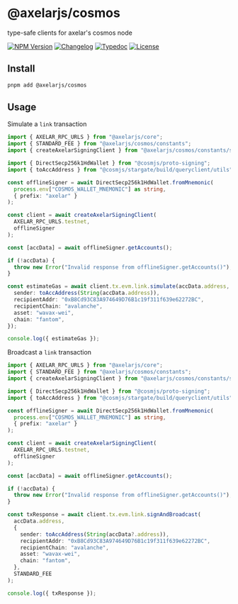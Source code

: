 # @axelarjs/cosmos

type-safe clients for axelar's cosmos node

[![NPM Version](https://img.shields.io/npm/v/%40axelarjs%2Fcosmos)](https://www.npmjs.com/package/@axelarjs/cosmos)
[![Changelog](https://img.shields.io/badge/changelog-Changesets-48B8F3.svg)](/packages/cosmos/CHANGELOG.md)
[![Typedoc](https://img.shields.io/badge/docs-Typedoc-C87BFF.svg)](https://axelarnetwork.github.io/axelarjs/cosmos)
[![License](https://img.shields.io/badge/License-Apache_2.0-blue.svg)](./LICENSE)

## Install

```bash
pnpm add @axelarjs/cosmos

```

## Usage

Simulate a `link` transaction

```ts
import { AXELAR_RPC_URLS } from "@axelarjs/core";
import { STANDARD_FEE } from "@axelarjs/cosmos/constants";
import { createAxelarSigningClient } from "@axelarjs/cosmos/constants/stargateClient";

import { DirectSecp256k1HdWallet } from "@cosmjs/proto-signing";
import { toAccAddress } from "@cosmjs/stargate/build/queryclient/utils";

const offlineSigner = await DirectSecp256k1HdWallet.fromMnemonic(
  process.env["COSMOS_WALLET_MNEMONIC"] as string,
  { prefix: "axelar" }
);

const client = await createAxelarSigningClient(
  AXELAR_RPC_URLS.testnet,
  offlineSigner
);

const [accData] = await offlineSigner.getAccounts();

if (!accData) {
  throw new Error("Invalid response from offlineSigner.getAccounts()");
}

const estimateGas = await client.tx.evm.link.simulate(accData.address, {
  sender: toAccAddress(String(accData.address)),
  recipientAddr: "0xB8Cd93C83A974649D76B1c19f311f639e62272BC",
  recipientChain: "avalanche",
  asset: "wavax-wei",
  chain: "fantom",
});

console.log({ estimateGas });
```

Broadcast a `link` transaction

```ts
import { AXELAR_RPC_URLS } from "@axelarjs/core";
import { STANDARD_FEE } from "@axelarjs/cosmos/constants";
import { createAxelarSigningClient } from "@axelarjs/cosmos/constants/stargateClient";

import { DirectSecp256k1HdWallet } from "@cosmjs/proto-signing";
import { toAccAddress } from "@cosmjs/stargate/build/queryclient/utils";

const offlineSigner = await DirectSecp256k1HdWallet.fromMnemonic(
  process.env["COSMOS_WALLET_MNEMONIC"] as string,
  { prefix: "axelar" }
);

const client = await createAxelarSigningClient(
  AXELAR_RPC_URLS.testnet,
  offlineSigner
);

const [accData] = await offlineSigner.getAccounts();

if (!accData) {
  throw new Error("Invalid response from offlineSigner.getAccounts()");
}

const txResponse = await client.tx.evm.link.signAndBroadcast(
  accData.address,
  {
    sender: toAccAddress(String(accData?.address)),
    recipientAddr: "0xB8Cd93C83A974649D76B1c19f311f639e62272BC",
    recipientChain: "avalanche",
    asset: "wavax-wei",
    chain: "fantom",
  },
  STANDARD_FEE
);

console.log({ txResponse });
```
